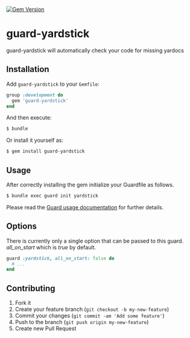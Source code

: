 [![Gem Version](https://badge.fury.io/rb/guard-yardstick.svg)](http://badge.fury.io/rb/guard-yardstick)

# guard-yardstick

guard-yardstick will automatically check your code for missing yardocs

## Installation

Add `guard-yardstick` to your `Gemfile`:

```ruby
group :development do
  gem 'guard-yardstick'
end
```

And then execute:

```sh
$ bundle
```

Or install it yourself as:

```sh
$ gem install guard-yardstick
```

## Usage

After correctly installing the gem initialize your Guardfile as follows.

```sh
$ bundle exec guard init yardstick
```

Please read the [Guard usage documentation](https://github.com/guard/guard#readme) for further details.

## Options

There is currently only a single option that can be passed to this guard. *all_on_start* which is *true* by default.

```ruby
guard :yardstick, all_on_start: false do
  # ...
end
```

## Contributing

1. Fork it
2. Create your feature branch (`git checkout -b my-new-feature`)
3. Commit your changes (`git commit -am 'Add some feature'`)
4. Push to the branch (`git push origin my-new-feature`)
5. Create new Pull Request
